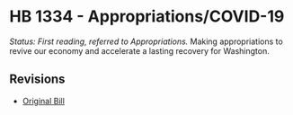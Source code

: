 # HB 1334 - Appropriations/COVID-19
*Status: First reading, referred to Appropriations.*
Making appropriations to revive our economy and accelerate a lasting recovery for Washington.

## Revisions
* [Original Bill](1/)